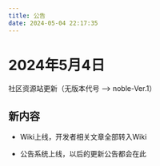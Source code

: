 ```yaml
---
title: 公告
date: 2024-05-04 22:17:35
---
```


# 2024年5月4日

社区资源站更新（无版本代号 --> noble-Ver.1）

## 新内容

 - Wiki上线，开发者相关文章全部转入Wiki

 - 公告系统上线，以后的更新公告都会在此

 